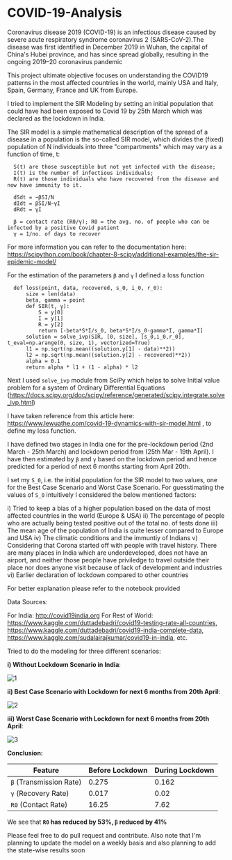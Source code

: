 # COVID-19-Analysis
Coronavirus disease 2019 (COVID-19) is an infectious disease caused by severe acute respiratory syndrome coronavirus 2 (SARS-CoV-2).The disease was first identified in December 2019 in Wuhan, the capital of China's Hubei province, and has since spread globally, resulting in the ongoing 2019–20 coronavirus pandemic

This project ultimate objective focuses on understanding the COVID19 patterns in the most affected countries in the world, mainly USA and Italy, Spain, Germany, France and UK from Europe.

I tried to implement the SIR Modeling by setting an initial population that could have had been exposed to Covid 19 by 25th March which was declared as the lockdown in India. 

The SIR model is a simple mathematical description of the spread of a disease in a population is the so-called SIR model, which divides the (fixed) population of N individuals into three "compartments" which may vary as a function of time, t:

      S(t) are those susceptible but not yet infected with the disease;
      I(t) is the number of infectious individuals;
      R(t) are those individuals who have recovered from the disease and now have immunity to it.

      dSdt = −βSI/N
      dIdt = βSI/N−γI 
      dRdt = γI
      
      β = contact rate (R0/γ); R0 = the avg. no. of people who can be infected by a positive Covid patient 
      γ = 1/no. of days to recover

For more information you can refer to the documentation here: https://scipython.com/book/chapter-8-scipy/additional-examples/the-sir-epidemic-model/

For the estimation of the parameters `β` and `γ` I defined a loss function

      def loss(point, data, recovered, s_0, i_0, r_0):
          size = len(data)
          beta, gamma = point
          def SIR(t, y):
              S = y[0]
              I = y[1]
              R = y[2]
              return [-beta*S*I/s_0, beta*S*I/s_0-gamma*I, gamma*I]
          solution = solve_ivp(SIR, [0, size], [s_0,i_0,r_0], t_eval=np.arange(0, size, 1), vectorized=True)
          l1 = np.sqrt(np.mean((solution.y[1] - data)**2))
          l2 = np.sqrt(np.mean((solution.y[2] - recovered)**2))
          alpha = 0.1
          return alpha * l1 + (1 - alpha) * l2
          
Next I used `solve_ivp` module from SciPy which helps to solve Initial value problem for a system of Ordinary Differential Equations (https://docs.scipy.org/doc/scipy/reference/generated/scipy.integrate.solve_ivp.html)
          
I have taken reference from this article here: https://www.lewuathe.com/covid-19-dynamics-with-sir-model.html , to define my loss function.

I have defined two stages in India one for the pre-lockdown period (2nd March - 25th March) and lockdown period from (25th Mar - 19th April). I have then estimated by `β` and `γ` based on the lockdown period and hence predicted for a period of next 6 months starting from April 20th. 

I set my `S_0`, i.e. the initial population for the SIR model to two values, one for the Best Case Scenario and Worst Case Scenario. For guesstimating the values of `S_0` intuitively I considered the below mentioned factors:

i) Tried to keep a bias of a higher population based on the data of most affected countries in the world (Europe & USA)
ii) The percentage of people who are actually being tested positive out of the total no. of tests done
iii) The mean age of the population of India is quite lesser compared to Europe and USA
iv) The climatic conditions and the immuntiy of Indians
v) Considering that Corona started off with people with travel history. There are many places in India which are underdeveloped, does not have an airport, and neither those people have priviledge to travel outside their place nor does anyone visit because of lack of development and industries
vi) Earlier declaration of lockdown compared to other countries

For better explanation please refer to the notebook provided

Data Sources:

For India: http://covid19india.org
For Rest of World: https://www.kaggle.com/duttadebadri/covid19-testing-rate-all-countries, https://www.kaggle.com/duttadebadri/covid19-india-complete-data, https://www.kaggle.com/sudalairajkumar/covid19-in-india, etc.

Tried to do the modeling for three different scenarios:

**i) Without Lockdown Scenario in India**:

![1](https://user-images.githubusercontent.com/24243687/80021971-f9726100-84f8-11ea-9f9c-17e479bf0f00.JPG)

**ii) Best Case Scenario with Lockdown for next 6 months from 20th April**:

![2](https://user-images.githubusercontent.com/24243687/80022054-20309780-84f9-11ea-8472-6f946497de0c.JPG)

**iii) Worst Case Scenario with Lockdown for next 6 months from 20th April**:

![3](https://user-images.githubusercontent.com/24243687/80022145-3fc7c000-84f9-11ea-9093-961d239a9ac2.JPG)


**Conclusion:**


| Feature | Before Lockdown | During Lockdown |
| ------------- | ------------- | ------------- |
| `β` (Transmission Rate)  | 0.275  | 0.162 |
| `γ` (Recovery Rate) | 0.017  | 0.02  |
| `R0` (Contact Rate) | 16.25 | 7.62 |

We see that **`R0` has reduced by 53%, `β` reduced by 41%**

Please feel free to do pull request and contribute. Also note that I'm planning to update the model on a weekly basis and also planning to add the state-wise results soon
